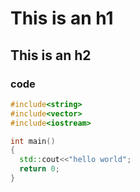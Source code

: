# This is an h1
## This is an h2
### code
````c++
#include<string>
#include<vector>
#include<iostream>

int main()
{
  std::cout<<"hello world";
  return 0;
}

````
